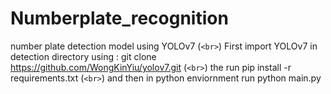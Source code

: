 # Numberplate_recognition
number plate detection model using YOLOv7
(`<br>`) First import YOLOv7 in detection directory using : git clone https://github.com/WongKinYiu/yolov7.git
(`<br>`) the run pip install -r requirements.txt 
(`<br>`) and then in python enviornment run python main.py
